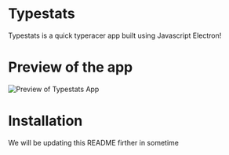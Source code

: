 # Typestats

Typestats is a quick typeracer app built using Javascript Electron! 

# Preview of the app

![Preview of Typestats App](https://i.imgur.com/WzTaRaP.png)

# Installation

We will be updating this README firther in sometime
